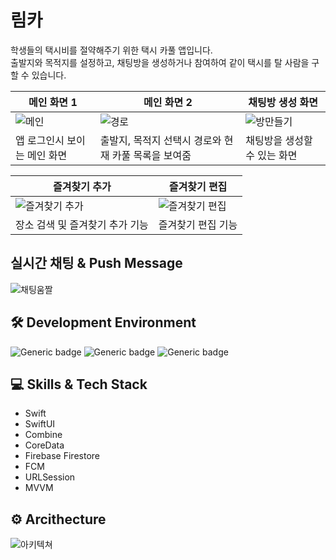 # 림카

학생들의 택시비를 절약해주기 위한 택시 카풀 앱입니다. <br>
출발지와 목적지를 설정하고, 채팅방을 생성하거나 참여하여 같이 택시를 탈 사람을 구할 수 있습니다. 


|메인 화면 1|메인 화면 2|채팅방 생성 화면|
|---|---|---|
![메인](https://github.com/EJLee1209/LymCar/assets/101651909/2a8aea18-2793-44fe-8d67-9c460d6f5bc2) | ![경로](https://github.com/EJLee1209/LymCar/assets/101651909/acb20f26-3a95-4497-932e-85138b950ee6) | ![방만들기](https://github.com/EJLee1209/LymCar/assets/101651909/a2ab8457-3c9d-47cf-9bc8-0f0e5b59e73c)
|앱 로그인시 보이는 메인 화면|출발지, 목적지 선택시 경로와 현재 카풀 목록을 보여줌|채팅방을 생성할 수 있는 화면|

|즐겨찾기 추가|즐겨찾기 편집|
|---|---|
![즐겨찾기 추가](https://github.com/EJLee1209/LymCar/assets/101651909/ab0b7863-a2ac-492d-b80a-3b211368d7da) | ![즐겨찾기 편집](https://github.com/EJLee1209/LymCar/assets/101651909/d86a600e-1a67-4b54-9fa8-9a256d91f488) |
|장소 검색 및 즐겨찾기 추가 기능|즐겨찾기 편집 기능|

## 실시간 채팅 & Push Message
![채팅움짤](https://github.com/EJLee1209/LymCar/assets/101651909/95ad06c7-fb3d-4ad4-b4fa-3d3735d05b3e)


## 🛠 Development Environment

![Generic badge](https://img.shields.io/badge/iOS-15.0+-lightgrey.svg) ![Generic badge](https://img.shields.io/badge/Xcode-15.0.1-blue.svg) ![Generic badge](https://img.shields.io/badge/Swift-5.9.0-purple.svg)


## 💻 Skills & Tech Stack
- Swift
- SwiftUI
- Combine
- CoreData
- Firebase Firestore
- FCM
- URLSession
- MVVM


## ⚙️ Arcithecture
<img alt="아키텍쳐" src="https://github.com/EJLee1209/LymCar/assets/101651909/726aa491-2f3c-43a0-82fc-cc5674c80ff3">
